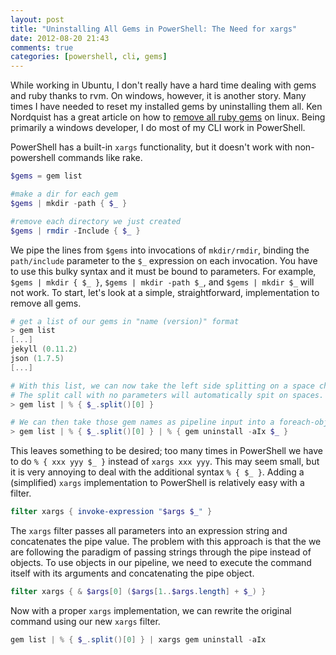 ```yaml
---
layout: post
title: "Uninstalling All Gems in PowerShell: The Need for xargs"
date: 2012-08-20 21:43
comments: true
categories: [powershell, cli, gems]
---
```

While working in Ubuntu, I don't really have a hard time dealing with gems and ruby thanks to rvm. On windows, however, it is another story. Many times I have needed to reset my installed gems by uninstalling them all. Ken Nordquist has a great article on how to [remove all ruby gems][] on linux. Being primarily a windows developer, I do most of my CLI work in PowerShell. 

PowerShell has a built-in `xargs` functionality, but it doesn't work with non-powershell commands like rake.

``` ps1
$gems = gem list

#make a dir for each gem
$gems | mkdir -path { $_ }

#remove each directory we just created
$gems | rmdir -Include { $_ }
```

We pipe the lines from `$gems` into invocations of `mkdir/rmdir`, binding the `path/include` parameter to the `$_` expression on each invocation. You have to use this bulky syntax and it must be bound to parameters. For example, `$gems | mkdir { $_ }`, `$gems | mkdir -path $_`, and `$gems | mkdir $_` will not work. To start, let's look at a simple, straightforward, implementation to remove all gems.

``` ps1
# get a list of our gems in "name (version)" format
> gem list
[...]
jekyll (0.11.2)
json (1.7.5)
[...]

# With this list, we can now take the left side splitting on a space character to get the gem names
# The split call with no parameters will automatically spit on spaces.
> gem list | % { $_.split()[0] }

# We can then take those gem names as pipeline input into a foreach-object block
> gem list | % { $_.split()[0] } | % { gem uninstall -aIx $_ }
```

This leaves something to be desired; too many times in PowerShell we have to do `% { xxx yyy $_ }` instead of `xargs xxx yyy`. This may seem small, but it is very annoying to deal with the additional syntax `% { $_ }`. Adding a (simplified) `xargs` implementation to PowerShell is relatively easy with a filter.

``` ps1
filter xargs { invoke-expression "$args $_" }
```

The `xargs` filter passes all parameters into an expression string and concatenates the pipe value. The problem with this approach is that the we are following the paradigm of passing strings through the pipe instead of objects. To use objects in our pipeline, we need to execute the command itself with its arguments and concatenating the pipe object.

``` ps1
filter xargs { & $args[0] ($args[1..$args.length] + $_) }
```

Now with a proper `xargs` implementation, we can rewrite the original command using our new `xargs` filter.

``` ps1
gem list | % { $_.split()[0] } | xargs gem uninstall -aIx
```

 [remove all ruby gems]: http://geekystuff.net/2009/01/14/remove-all-ruby-gems/